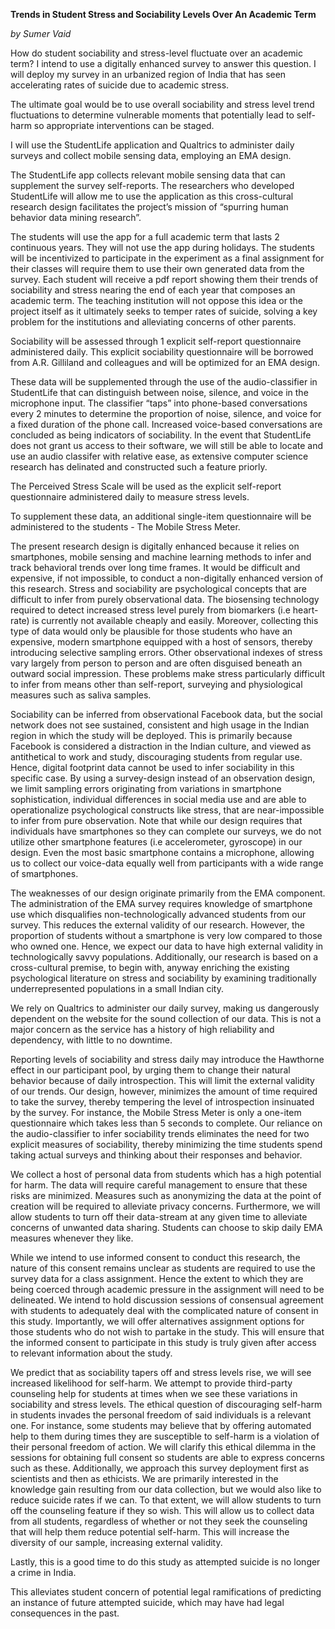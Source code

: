 **Trends in Student Stress and Sociability Levels Over An Academic Term**

*by Sumer Vaid* 

How do student sociability and stress-level fluctuate over an academic term? I intend to use a digitally enhanced survey to answer this question. I will deploy my survey in an urbanized region of India that has seen accelerating rates of suicide due to academic stress. 

[^1]: http://www.hindustantimes.com/india-news/engineering-aspirant-commits-suicide-in-kota-after-failing-to-clear-jee-main/story-H7troM8YJYSQFkb5JBfL6H.html

The ultimate goal would be to use overall sociability and stress level trend fluctuations to determine vulnerable moments that potentially lead to self-harm so appropriate interventions can be staged. 

I will use the StudentLife application and Qualtrics to administer daily surveys and collect mobile sensing data, employing an EMA design.

[^2]:  http://studentlife.cs.dartmouth.edu/

The StudentLife app collects relevant mobile sensing data that can supplement the survey self-reports. The researchers who developed StudentLife will allow me to use the application as this cross-cultural research design facilitates the project’s mission of “spurring human behavior data mining research”. 

The students will use the app for a full academic term that lasts 2 continuous years. They will not use the app during holidays. The students will be incentivized to participate in the experiment as a final assignment for their classes will require them to use their own generated data from the survey. Each student will receive a pdf report showing them their trends of sociability and stress nearing the end of each year that composes an academic term.  The teaching institution will not oppose this idea or the project itself as it ultimately seeks to temper rates of suicide, solving a key problem for the institutions and alleviating concerns of other parents. 

Sociability will be assessed through 1 explicit self-report questionnaire administered daily.   This explicit sociability questionnaire will be borrowed from A.R. Gilliland and colleagues and will be optimized for an EMA design.

[^3]: https://www.researchgate.net/publication/232565963_A_measure_of_sociability

 These data will be supplemented through the use of the audio-classifier in StudentLife that can distinguish between noise, silence, and voice in the microphone input. The classifier “taps” into phone-based conversations every 2 minutes to determine the proportion of noise, silence, and voice for a fixed duration of the phone call. Increased voice-based conversations are concluded as being indicators of sociability. In the event that StudentLife does not grant us access to their software, we will still be able to locate and use an audio classifer with relative ease, as extensive computer science research has delinated and constructed such a feature priorly. 

[^3a]: https://dl.acm.org/citation.cfm?id=1555834

The Perceived Stress Scale will be used as the explicit self-report questionnaire administered daily to measure stress levels.

[^4]:  http://www.mindgarden.com/132-perceived-stress-scale

To supplement these data, an additional single-item questionnaire will be administered to the students - The Mobile Stress Meter.

[^5]:  http://studentlife.cs.dartmouth.edu/mpsm.pdf 



The present research design is digitally enhanced because it relies on smartphones, mobile sensing and machine learning methods to infer and track behavioral trends over long time frames. It would be difficult and expensive, if not impossible, to conduct a non-digitally enhanced version of this research. 
Stress and sociability are psychological concepts that are difficult to infer from purely observational data. The biosensing technology required to detect increased stress level purely from biomarkers (i.e heart-rate) is currently not available cheaply and easily. Moreover, collecting this type of data would only be plausible for those students who have an expensive, modern smartphone equipped with a host of sensors, thereby introducing selective sampling errors. Other observational indexes of stress vary largely from person to person and are often disguised beneath an outward social impression. These problems make stress particularly difficult to infer from means other than self-report, surveying and physiological measures such as saliva samples. 

Sociability can be inferred from observational Facebook data, but the social network does not see sustained, consistent and high usage in the Indian region in which the study will be deployed. This is primarily because Facebook is considered a distraction in the Indian culture, and viewed as antithetical to work and study, discouraging students from regular use. Hence, digital footprint data cannot be used to infer sociability in this specific case. By using a survey-design instead of an observation design, we limit sampling errors originating from variations in smartphone sophistication, individual differences in social media use and are able to operationalize psychological constructs like stress, that are near-impossible to infer from pure observation. Note that while our design requires that individuals have smartphones so they can complete our surveys, we do not utilize other smartphone features (i.e accelerometer, gyroscope) in our design. Even the most basic smartphone contains a microphone, allowing us to collect our voice-data equally well from participants with a wide range of smartphones. 

The weaknesses of our design originate primarily from the EMA component. The administration of the EMA survey requires knowledge of smartphone use which disqualifies non-technologically advanced students from our survey. This reduces the external validity of our research.  However, the proportion of students without a smartphone is very low compared to those who owned one. Hence, we expect our data to have high external validity in technologically savvy populations. Additionally, our research is based on a cross-cultural premise, to begin with, anyway enriching the existing psychological literature on stress and sociability by examining traditionally underrepresented populations in a small Indian city. 

We rely on Qualtrics to administer our daily survey, making us dangerously dependent on the website for the sound collection of our data. This is not a major concern as the service has a history of high reliability and dependency, with little to no downtime. 

Reporting levels of sociability and stress daily may introduce the Hawthorne effect in our participant pool, by urging them to change their natural behavior because of daily introspection. This will limit the external validity of our trends. Our design, however, minimizes the amount of time required to take the survey, thereby tempering the level of introspection insinuated by the survey. For instance, the Mobile Stress Meter is only a one-item questionnaire which takes less than 5 seconds to complete. Our reliance on the audio-classifier to infer sociability trends eliminates the need for two explicit measures of sociability, thereby minimizing the time students spend taking actual surveys and thinking about their responses and behavior. 

We collect a host of personal data from students which has a high potential for harm. The data will require careful management to ensure that these risks are minimized. Measures such as anonymizing the data at the point of creation will be required to alleviate privacy concerns. Furthermore, we will allow students to turn off their data-stream at any given time to alleviate concerns of unwanted data sharing. Students can choose to skip daily EMA measures whenever they like. 

While we intend to use informed consent to conduct this research, the nature of this consent remains unclear as students are required to use the survey data for a class assignment. Hence the extent to which they are being coerced through academic pressure in the assignment will need to be delineated. We intend to hold discussion sessions of consensual agreement with students to adequately deal with the complicated nature of consent in this study. Importantly, we will offer alternatives assignment options for those students who do not wish to partake in the study. This will ensure that the informed consent to participate in this study is truly given after access to relevant information about the study. 

We predict that as sociability tapers off and stress levels rise, we will see increased likelihood for self-harm. We attempt to provide third-party counseling help for students at times when we see these variations in sociability and stress levels. The ethical question of discouraging self-harm in students invades the personal freedom of said individuals is a relevant one. For instance, some students may believe that by offering automated help to them during times they are susceptible to self-harm is a violation of their personal freedom of action. We will clarify this ethical dilemma in the sessions for obtaining full consent so students are able to express concerns such as these. Additionally, we approach this survey deployment first as scientists and then as ethicists. We are primarily interested in the knowledge gain resulting from our data collection, but we would also like to reduce suicide rates if we can. To that extent, we will allow students to turn off the counseling feature if they so wish. This will allow us to collect data from all students, regardless of whether or not they seek the counseling that will help them reduce potential self-harm. This will increase the diversity of our sample, increasing external validity. 

Lastly, this is a good time to do this study as attempted suicide is no longer a crime in India.

[^6]: **https://www.thenational.ae/world/attempted-suicide-no-longer-a-crime-as-india-changes-attitude-to-mental-health-problems-1.55290**

This alleviates student concern of potential legal ramifications of predicting an instance of future attempted suicide, which may have had legal consequences in the past. 